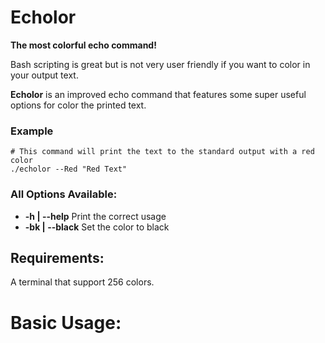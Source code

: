 # Echolor
**The most colorful echo command!**

Bash scripting is great but is not very user friendly if you want to color in your output text.

**Echolor** is an improved echo command that features some super useful options for color the printed text.

### Example
```Shell
# This command will print the text to the standard output with a red color
./echolor --Red "Red Text"
```

### All Options Available:
* **-h | --help** Print the correct usage
* **-bk | --black** Set the color to black
	


## Requirements:
A terminal that support 256 colors.

# Basic Usage:
